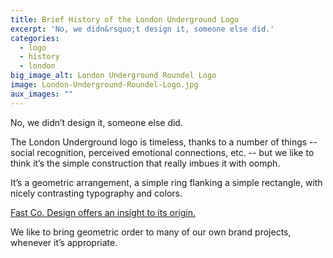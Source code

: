 ```yaml
---
title: Brief History of the London Underground Logo
excerpt: 'No, we didn&rsquo;t design it, someone else did.'
categories:
  - logo
  - history
  - london
big_image_alt: London Underground Roundel Logo
image: London-Underground-Roundel-Logo.jpg
aux_images: ""
---
```

No, we didn&rsquo;t design it, someone else did.

The London Underground logo is timeless, thanks to a number of things -- social recognition, perceived emotional connections, etc. -- but we like to think it&rsquo;s the simple construction that really imbues it with oomph.

It&rsquo;s a geometric arrangement, a simple ring flanking a simple rectangle, with nicely contrasting typography and colors.

<a href="http://www.fastcodesign.com/3019061/the-amazing-history-of-londons-most-enduring-logo" title="History of Londons Most Enduring logo" target="_blank">Fast Co. Design offers an insight to its origin.</a>

We like to bring geometric order to many of our own brand projects, whenever it&rsquo;s appropriate.